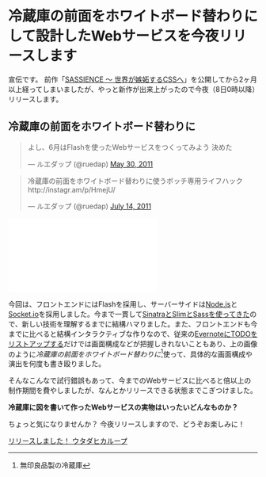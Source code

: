 # <span>冷蔵庫の前面をホワイトボード替わりにして設計した</span><span>Webサービスを今夜リリースします</span>

宣伝です。
前作「[SASSIENCE ～ 世界が嫉妬するCSSへ](http://sassience.com/)」を公開してから2ヶ月以上経ってしまいましたが、やっと新作が出来上がったので今夜（8日0時以降）リリースします。


## 冷蔵庫の前面をホワイトボード替わりに

<blockquote class="twitter-tweet"><p>よし、6月はFlashを使ったWebサービスをつくってみよう 決めた</p>&mdash; ルエダップ (@ruedap) <a href="https://twitter.com/ruedap/statuses/75217719842177026">May 30, 2011</a></blockquote>
<script async src="//platform.twitter.com/widgets.js" charset="utf-8"></script>

<blockquote class="twitter-tweet"><p>冷蔵庫の前面をホワイトボード替わりに使うボッチ専用ライフハック http://instagr.am/p/HmejU/</p>&mdash; ルエダップ (@ruedap) <a href="https://twitter.com/ruedap/statuses/91306630242779137">July 14, 2011</a></blockquote>
<script async src="//platform.twitter.com/widgets.js" charset="utf-8"></script>

<iframe src="//instagram.com/p/HmejU/embed/" frameborder="0" scrolling="no" allowtransparency="true"></iframe>

今回は、フロントエンドにはFlashを採用し、サーバーサイドは[Node.js](http://nodejs.jp/)と[Socket.io](http://socket.io/)を採用しました。今まで一貫して[SinatraとSlimとSassを使ってきた](/2011/05/09/ruby-heroku-web-app-development-tips-matome)ので、新しい技術を理解するまでに結構ハマりました。また、フロントエンドも今までに比べると結構インタラクティブな作りなので、従来の[EvernoteにTODOをリストアップする](/2011/05/19/webservice-specification-sheet-evernote-memo)だけでは画面構成などが把握しきれないこともあり、上の画像のように*冷蔵庫の前面をホワイトボード替わりに*[^1]使って、具体的な画面構成や演出を何度も書き殴りました。

そんなこんなで試行錯誤もあって、今までのWebサービスに比べると倍以上の制作期間を費やしましたが、なんとかリリースできる状態までこぎつけました。

**冷蔵庫に図を書いて作ったWebサービスの実物はいったいどんなものか？**

ちょっと気になりませんか？
今夜リリースしますので、どうぞお楽しみに！

<ins datetime="2011-08-08">リリースしました！ [ウタダヒカループ](http://uhloop.com/)</ins>

[^1]: 無印良品製の冷蔵庫
